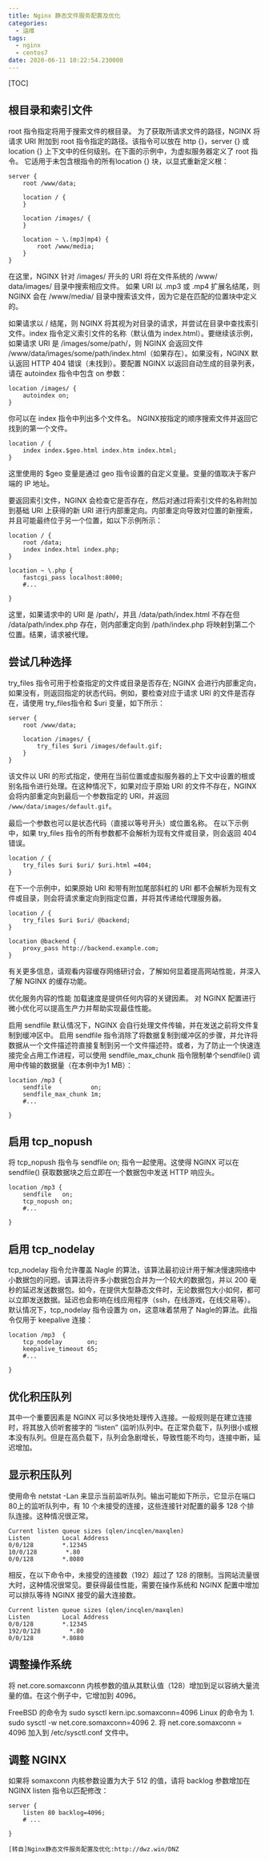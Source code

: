```yaml
---
title: Nginx 静态文件服务配置及优化
categories:
  - 运维
tags:
  - nginx
  - centos7
date: 2020-06-11 10:22:54.230000
---
```

[TOC]

## 根目录和索引文件
root 指令指定将用于搜索文件的根目录。 为了获取所请求文件的路径，NGINX 将请求 URI 附加到 root 指令指定的路径。该指令可以放在 http {}，server {} 或 location {} 上下文中的任何级别。在下面的示例中，为虚拟服务器定义了 root 指令。 它适用于未包含根指令的所有location {} 块，以显式重新定义根：

```
server {
    root /www/data;

    location / {
    }

    location /images/ {
    }

    location ~ \.(mp3|mp4) {
        root /www/media;
    }
}
```
在这里，NGINX 针对 /images/ 开头的 URI 将在文件系统的 /www/ data/images/ 目录中搜索相应文件。 如果 URI 以 .mp3 或 .mp4 扩展名结尾，则 NGINX 会在 /www/media/ 目录中搜索该文件，因为它是在匹配的位置块中定义的。

如果请求以 / 结尾，则 NGINX 将其视为对目录的请求，并尝试在目录中查找索引文件。index 指令定义索引文件的名称（默认值为 index.html）。要继续该示例，如果请求 URI 是 /images/some/path/，则 NGINX 会返回文件 /www/data/images/some/path/index.html（如果存在）。如果没有，NGINX 默认返回 HTTP 404 错误（未找到）。要配置 NGINX 以返回自动生成的目录列表，请在 autoindex 指令中包含 on 参数：
```
location /images/ {
    autoindex on;
}
```
你可以在 index 指令中列出多个文件名。 NGINX按指定的顺序搜索文件并返回它找到的第一个文件。
```
location / {
    index index.$geo.html index.htm index.html;
}
```
这里使用的 $geo 变量是通过 geo 指令设置的自定义变量。变量的值取决于客户端的 IP 地址。

要返回索引文件，NGINX 会检查它是否存在，然后对通过将索引文件的名称附加到基础 URI 上获得的新 URI 进行内部重定向。内部重定向导致对位置的新搜索，并且可能最终位于另一个位置，如以下示例所示：
```
location / {
    root /data;
    index index.html index.php;
}

location ~ \.php {
    fastcgi_pass localhost:8000;
    #...

}
```
这里，如果请求中的 URI 是 /path/，并且 /data/path/index.html 不存在但 /data/path/index.php 存在，则内部重定向到 /path/index.php 将映射到第二个位置。结果，请求被代理。

## 尝试几种选择
try_files 指令可用于检查指定的文件或目录是否存在; NGINX 会进行内部重定向，如果没有，则返回指定的状态代码。例如，要检查对应于请求 URI 的文件是否存在，请使用 try_files指令和 $uri 变量，如下所示：
```
server {
    root /www/data;

    location /images/ {
        try_files $uri /images/default.gif;
    }
}
```
该文件以 URI 的形式指定，使用在当前位置或虚拟服务器的上下文中设置的根或别名指令进行处理。在这种情况下，如果对应于原始 URI 的文件不存在，NGINX 会将内部重定向到最后一个参数指定的 URI，并返回 `/www/data/images/default.gif`。

最后一个参数也可以是状态代码（直接以等号开头）或位置名称。 在以下示例中，如果 try_files 指令的所有参数都不会解析为现有文件或目录，则会返回 404 错误。
```
location / {
    try_files $uri $uri/ $uri.html =404;
}
```
在下一个示例中，如果原始 URI 和带有附加尾部斜杠的 URI 都不会解析为现有文件或目录，则会将请求重定向到指定位置，并将其传递给代理服务器。
```
location / {
    try_files $uri $uri/ @backend;
}

location @backend {
    proxy_pass http://backend.example.com;
}
```
有关更多信息，请观看内容缓存网络研讨会，了解如何显着提高网站性能，并深入了解 NGINX 的缓存功能。

优化服务内容的性能
加载速度是提供任何内容的关键因素。 对 NGINX 配置进行微小优化可以提高生产力并帮助实现最佳性能。

启用 sendfile
默认情况下，NGINX 会自行处理文件传输，并在发送之前将文件复制到缓冲区中。 启用 sendfile 指令消除了将数据复制到缓冲区的步骤，并允许将数据从一个文件描述符直接复制到另一个文件描述符。或者，为了防止一个快速连接完全占用工作进程，可以使用 sendfile_max_chunk 指令限制单个sendfile() 调用中传输的数据量（在本例中为1 MB）：
```
location /mp3 {
    sendfile           on;
    sendfile_max_chunk 1m;
    #...

}
```
## 启用 tcp_nopush
将 tcp_nopush 指令与 sendfile on; 指令一起使用。这使得 NGINX 可以在 sendfile() 获取数据块之后立即在一个数据包中发送 HTTP 响应头。
```
location /mp3 {
    sendfile   on;
    tcp_nopush on;
    #...

}
```
## 启用 tcp_nodelay
tcp_nodelay 指令允许覆盖 Nagle 的算法，该算法最初设计用于解决慢速网络中小数据包的问题。该算法将许多小数据包合并为一个较大的数据包，并以 200 毫秒的延迟发送数据包。如今，在提供大型静态文件时，无论数据包大小如何，都可以立即发送数据。延迟也会影响在线应用程序（ssh，在线游戏，在线交易等）。默认情况下，tcp_nodelay 指令设置为 on，这意味着禁用了 Nagle的算法。此指令仅用于 keepalive 连接：
```
location /mp3  {
    tcp_nodelay       on;
    keepalive_timeout 65;
    #...
    
}
```
## 优化积压队列
其中一个重要因素是 NGINX 可以多快地处理传入连接。一般规则是在建立连接时，将其放入侦听套接字的 “listen” (监听)队列中。在正常负载下，队列很小或根本没有队列。但是在高负载下，队列会急剧增长，导致性能不均匀，连接中断，延迟增加。

## 显示积压队列
使用命令 netstat -Lan 来显示当前监听队列。输出可能如下所示，它显示在端口 80上的监听队列中，有 10 个未接受的连接，这些连接针对配置的最多 128 个排队连接。这种情况很正常。
```
Current listen queue sizes (qlen/incqlen/maxqlen)
Listen         Local Address         
0/0/128        *.12345            
10/0/128        *.80       
0/0/128        *.8080
```
相反，在以下命令中，未接受的连接数（192）超过了 128 的限制。当网站流量很大时，这种情况很常见。要获得最佳性能，需要在操作系统和 NGINX 配置中增加可以排队等待 NGINX 接受的最大连接数。
```
Current listen queue sizes (qlen/incqlen/maxqlen)
Listen         Local Address         
0/0/128        *.12345            
192/0/128        *.80       
0/0/128        *.8080
```
## 调整操作系统
将 net.core.somaxconn 内核参数的值从其默认值（128）增加到足以容纳大量流量的值。在这个例子中，它增加到 4096。

FreeBSD 的命令为 sudo sysctl kern.ipc.somaxconn=4096
Linux 的命令为 1. sudo sysctl -w net.core.somaxconn=4096 2. 将 net.core.somaxconn = 4096 加入到 /etc/sysctl.conf 文件中。
## 调整 NGINX
如果将 somaxconn 内核参数设置为大于 512 的值，请将 backlog 参数增加在 NGINX listen 指令以匹配修改：
```
server {
    listen 80 backlog=4096;
    # ...

}
```

    [转自]Nginx静态文件服务配置及优化:http://dwz.win/DNZ